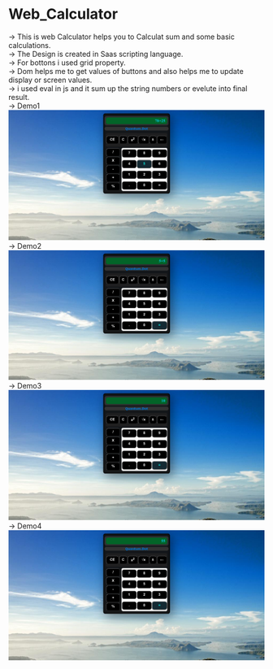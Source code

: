 # Web_Calculator
-> This is web Calculator helps you to Calculat sum and some basic calculations.
<br/>
-> The Design is created in Saas scripting language.
<br/>
-> For bottons i used grid property.
<br/>
-> Dom helps me to get values of buttons and also helps me to update display or screen values.
<br/>
-> i used eval in js and it sum up the string numbers or evelute into final result.
<br/>
-> Demo1
![alt calc1](/images/calc1.png)
<br/>
-> Demo2
![alt calc1](/images/calc2.png)
<br/>
-> Demo3
![alt calc1](/images/calc3.png)
<br/>
-> Demo4
![alt calc1](/images/calc4.png)